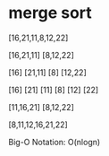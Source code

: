 # merge sort
[16,21,11,8,12,22]

[16,21,11]         [8,12,22]

[16]   [21,11]     [8]  [12,22]


[16]   [21]  [11]  [8]  [12]   [22]

[11,16,21]         [8,12,22]


[8,11,12,16,21,22]


Big-O Notation: O(nlogn)
